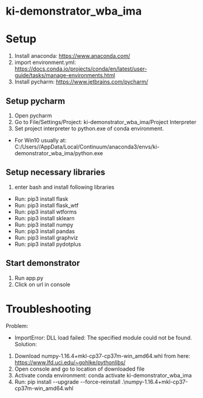 # ki-demonstrator_wba_ima

# Setup
1. Install anaconda: https://www.anaconda.com/
2. import environment.yml: https://docs.conda.io/projects/conda/en/latest/user-guide/tasks/manage-environments.html
3. Install pycharm: https://www.jetbrains.com/pycharm/

## Setup pycharm
1. Open pycharm
2. Go to File/Settings/Project: ki-demonstrator_wba_ima/Project Interpreter
3. Set project interpreter to python.exe of conda environment.
- For Win10 usually at: C:/Users/<user>/AppData/Local/Continuum/anaconda3/envs/ki-demonstrator_wba_ima/python.exe

## Setup necessary libraries
1. enter bash and install following libraries
- Run: pip3 install flask
- Run: pip3 install flask_wtf
- Run: pip3 install wtforms
- Run: pip3 install sklearn
- Run: pip3 install numpy
- Run: pip3 install pandas
- Run: pip3 install graphviz
- Run: pip3 install pydotplus

## Start demonstrator
1. Run app.py
2. Click on url in console

# Troubleshooting

Problem:
- ImportError: DLL load failed: The specified module could not be found.
Solution:
1. Download numpy-1.16.4+mkl-cp37-cp37m-win_amd64.whl from here: https://www.lfd.uci.edu/~gohlke/pythonlibs/
2. Open console and go to location of downloaded file
4. Activate conda environment: conda activate ki-demonstrator_wba_ima
5. Run: pip install --upgrade --force-reinstall .\numpy-1.16.4+mkl-cp37-cp37m-win_amd64.whl